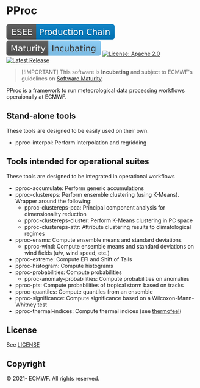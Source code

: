 # PProc

[![ESEE Production Chain](https://github.com/ecmwf/codex/raw/refs/heads/main/ESEE/production_chain_badge.svg)](https://github.com/ecmwf/codex/blob/main/ESEE#production-chain)
[![Maturity: Incubating](https://github.com/ecmwf/codex/raw/refs/heads/main/Project%20Maturity/incubating_badge.svg)](https://github.com/ecmwf/codex/raw/refs/heads/main/Project%20Maturity#incubating)
[![License: Apache 2.0](https://img.shields.io/badge/License-Apache%202.0-blue.svg)](https://opensource.org/licenses/apache-2-0)
[![Latest Release](https://img.shields.io/github/v/tag/ecmwf/pproc?color=blue&filter=*.*.*&label=Release)](https://github.com/ecmwf/pproc/tags)

> \[!IMPORTANT\]
> This software is **Incubating** and subject to ECMWF's guidelines on [Software Maturity](https://github.com/ecmwf/codex/raw/refs/heads/main/Project%20Maturity).

PProc is a framework to run meteorological data processing workflows operaionally at ECMWF.

## Stand-alone tools

These tools are designed to be easily used on their own.

  * pproc-interpol: Perform interpolation and regridding

## Tools intended for operational suites

These tools are designed to be integrated in operational workflows

  * pproc-accumulate: Perform generic accumulations
  * pproc-clustereps: Perform ensemble clustering (using K-Means). Wrapper around the following:
    * pproc-clustereps-pca: Principal component analysis for dimensionality reduction
    * pproc-clustereps-cluster: Perform K-Means clustering in PC space
    * pproc-clustereps-attr: Attribute clustering results to climatological regimes
  * pproc-ensms: Compute ensemble means and standard deviations
    * pproc-wind: Compute ensemble means and standard deviations on wind fields (u/v, wind speed, etc.)
  * pproc-extreme: Compute EFI and Shift of Tails
  * pproc-histogram: Compute histograms
  * pproc-probabilities: Compute probabilities
    * pproc-anomaly-probabilities: Compute probabilities on anomalies
  * pproc-pts: Compute probabilities of tropical storm based on tracks
  * pproc-quantiles: Compute quantiles from an ensemble
  * pproc-significance: Compute significance based on a Wilcoxon-Mann-Whitney test
  * pproc-thermal-indices: Compute thermal indices (see [thermofeel](https://github.com/ecmwf/thermofeel))

## License

See [LICENSE](LICENSE)

## Copyright

© 2021- ECMWF. All rights reserved.

